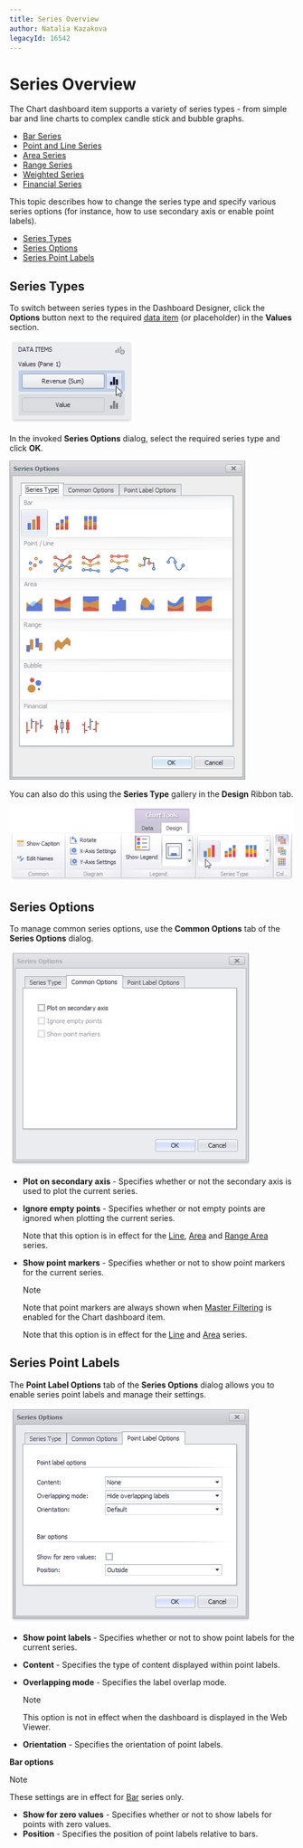 ```yaml
---
title: Series Overview
author: Natalia Kazakova
legacyId: 16542
---
```

# Series Overview
The Chart dashboard item supports a variety of series types - from simple bar and line charts to complex candle stick and bubble graphs.
* [Bar Series](bar-series.md)
* [Point and Line Series](point-and-line-series.md)
* [Area Series](area-series.md)
* [Range Series](range-series.md)
* [Weighted Series](weighted-series.md)
* [Financial Series](financial-series.md)

This topic describes how to change the series type and specify various series options (for instance, how to use secondary axis or enable point labels).
* [Series Types](#series-types)
* [Series Options](#series-options)
* [Series Point Labels](#series-point-labels)

## <a name="series-types"/>Series Types
To switch between series types in the Dashboard Designer, click the **Options** button next to the required [data item](../../../ui-elements/data-items-pane.md) (or placeholder) in the **Values** section.

![ChartValues_OptionsButton](../../../../../images/img23036.png)

In the invoked **Series Options** dialog, select the required series type and click **OK**.

![Charts_SeriesOptionsDialog](../../../../../images/img23037.png)

You can also do this using the **Series Type** gallery in the **Design** Ribbon tab.

![Charts_SeriesTypes_Ribbon](../../../../../images/img19302.png)

## <a name="series-options"/>Series Options
To manage common series options, use the **Common Options** tab of the **Series Options** dialog.

![Charts_SeriesOptions_CommonOptions](../../../../../images/img23040.png)
* **Plot on secondary axis** - Specifies whether or not the secondary axis is used to plot the current series.
* **Ignore empty points** - Specifies whether or not empty points are ignored when plotting the current series.
	
	Note that this option is in effect for the [Line](point-and-line-series.md), [Area](area-series.md) and [Range Area](range-series.md) series.
* **Show point markers** - Specifies whether or not to show point markers for the current series.
	
	> [!NOTE]
	> Note that point markers are always shown when [Master Filtering](../../../interactivity/master-filtering.md) is enabled for the Chart dashboard item.
	
	Note that this option is in effect for the [Line](point-and-line-series.md) and [Area](area-series.md) series.

## <a name="series-point-labels"/>Series Point Labels
The **Point Label Options** tab of the **Series Options** dialog allows you to enable series point labels and manage their settings.

![Charts_SeriesOptions_PointLabelOptions](../../../../../images/img23041.png)
* **Show point labels** - Specifies whether or not to show point labels for the current series.
* **Content** - Specifies the type of content displayed within point labels.
* **Overlapping mode** - Specifies the label overlap mode.
	
	> [!NOTE]
	> This option is not in effect when the dashboard is displayed in the Web Viewer.
* **Orientation** - Specifies the orientation of point labels.

**Bar options**

> [!NOTE]
> These settings are in effect for [Bar](bar-series.md) series only.

* **Show for zero values** - Specifies whether or not to show labels for points with zero values.
* **Position** - Specifies the position of point labels relative to bars.